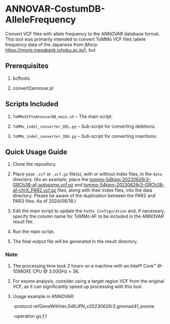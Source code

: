 # ANNOVAR-CostumDB-AlleleFrequency
Convert VCF files with allele frequency to the ANNOVAR database format. This tool was primarily intended to convert ToMMo VCF files (allele frequency data of the Japanese from jMorp: https://jmorp.megabank.tohoku.ac.jp/), but 


## Prerequisites
1. bcftools

2. convert2annovar.pl

## Scripts Included
1. `ToMMoVCFtoAnnovarDB_main.sh` – The main script.

2. `ToMMo_indel_converter_DEL.py` – Sub-script for converting deletions.

3. `ToMMo_indel_converter_INS.py` – Sub-script for converting insertions.


## Quick Usage Guide
1. Clone the repository.

2. Place your `.vcf` or `.vcf.gz` file(s), with or without index files, in the `data` directory. (As an example, place the <ins>tommo-54kjpn-20230626r3-GRCh38-af-autosome.vcf.gz</ins> and <ins>tommo-54kjpn-20230626r3-GRCh38-af-chrX_PAR2.vcf.gz</ins> files, along with their index files, into the data directory. Please be aware of the duplication between the PAR2 and PAR3 files. As of 2024/08/18.)
 
3. Edit the main script to update the `Paths Configuration` and, if necessary, specify the column name for ToMMo AF to be included in the ANNOVAR result file.

4. Run the main script.

5. The final output file will be generated in the result directory.


### Note
1. The processing time took 2 hours on a machine with an Intel® Core™ i9-10980XE CPU @ 3.00GHz × 36.

2. For exome analysis, consider using a target region VCF from the original VCF, as it can significantly speed up processing with this tool.

3. Usage example in ANNOVAR:

   -protocol refGeneWithVer,*54KJPN_v20230626r3*,gnomad41_exome

   -operation gx,f,f

